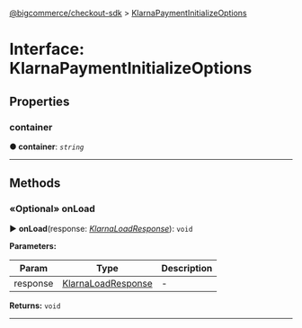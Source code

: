 [@bigcommerce/checkout-sdk](../README.md) > [KlarnaPaymentInitializeOptions](../interfaces/klarnapaymentinitializeoptions.md)



# Interface: KlarnaPaymentInitializeOptions


## Properties
<a id="container"></a>

###  container

**●  container**:  *`string`* 






___


## Methods
<a id="onload"></a>

### «Optional» onLoad

► **onLoad**(response: *[KlarnaLoadResponse](klarnaloadresponse.md)*): `void`






**Parameters:**

| Param | Type | Description |
| ------ | ------ | ------ |
| response | [KlarnaLoadResponse](klarnaloadresponse.md)   |  - |





**Returns:** `void`





___


